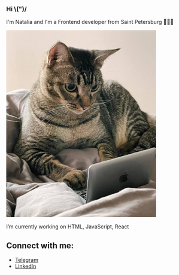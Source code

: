 ### Hi \\(")/

I'm Natalia and I'm a Frontend developer from Saint Petersburg 👩🏽‍💻

<img src="https://github.com/Oxana2332/Oxana2332/blob/main/cat%20developer.jpg" alt="cat developer" width='400px'/>

I’m currently working on HTML, JavaScript, React

<h2>Connect with me:</h2>
   <ul>
     <li><a href="https://t.me/SPB_Cox">Telegram</a></li>
     <li><a href="https://www.linkedin.com/in/oxana-rozhkova/">LinkedIn</a></li>
   </ul>


<!--
**Oxana2332/Oxana2332** is a ✨ _special_ ✨ repository because its `README.md` (this file) appears on your GitHub profile.


- 🔭 I’m currently working on ...
- 🌱 I’m currently learning ...
- 👯 I’m looking to collaborate on ...
- 🤔 I’m looking for help with ...
- 💬 Ask me about ...
- 📫 How to reach me: ...
- 😄 Pronouns: ...
- ⚡ Fun fact: ...
-->
